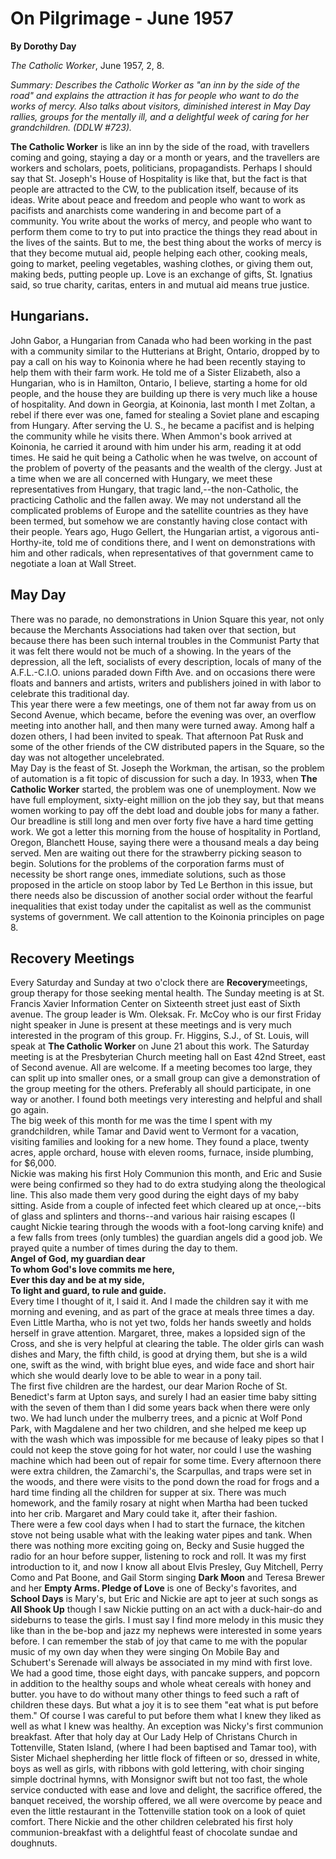 On Pilgrimage - June 1957
=========================

**By Dorothy Day**

*The Catholic Worker*, June 1957, 2, 8.

*Summary: Describes the Catholic Worker as "an inn by the side of the
road" and explains the attraction it has for people who want to do the
works of mercy. Also talks about visitors, diminished interest in May
Day rallies, groups for the mentally ill, and a delightful week of
caring for her grandchildren. (DDLW \#723).*

**The Catholic Worker** is like an inn by the side of the road, with
travellers coming and going, staying a day or a month or years, and the
travellers are workers and scholars, poets, politicians, propagandists.
Perhaps I should say that St. Joseph's House of Hospitality is like
that, but the fact is that people are attracted to the CW, to the
publication itself, because of its ideas. Write about peace and freedom
and people who want to work as pacifists and anarchists come wandering
in and become part of a community. You write about the works of mercy,
and people who want to perform them come to try to put into practice the
things they read about in the lives of the saints. But to me, the best
thing about the works of mercy is that they become mutual aid, people
helping each other, cooking meals, going to market, peeling vegetables,
washing clothes, or giving them out, making beds, putting people up.
Love is an exchange of gifts, St. Ignatius said, so true charity,
caritas, enters in and mutual aid means true justice.

Hungarians.
-----------

John Gabor, a Hungarian from Canada who had been working in the past
with a community similar to the Hutterians at Bright, Ontario, dropped
by to pay a call on his way to Koinonia where he had been recently
staying to help them with their farm work. He told me of a Sister
Elizabeth, also a Hungarian, who is in Hamilton, Ontario, I believe,
starting a home for old people, and the house they are building up there
is very much like a house of hospitality. And down in Georgia, at
Koinonia, last month I met Zoltan, a rebel if there ever was one, famed
for stealing a Soviet plane and escaping from Hungary. After serving the
U. S., he became a pacifist and is helping the community while he visits
there. When Ammon's book arrived at Koinonia, he carried it around with
him under his arm, reading it at odd times. He said he quit being a
Catholic when he was twelve, on account of the problem of poverty of the
peasants and the wealth of the clergy. Just at a time when we are all
concerned with Hungary, we meet these representatives from Hungary, that
tragic land,--the non-Catholic, the practicing Catholic and the fallen
away. We may not understand all the complicated problems of Europe and
the satellite countries as they have been termed, but somehow we are
constantly having close contact with their people. Years ago, Hugo
Gellert, the Hungarian artist, a vigorous anti-Horthy-ite, told me of
conditions there, and I went on demonstrations with him and other
radicals, when representatives of that government came to negotiate a
loan at Wall Street.

May Day
-------

There was no parade, no demonstrations in Union Square this year, not
only because the Merchants Associations had taken over that section, but
because there has been such internal troubles in the Communist Party
that it was felt there would not be much of a showing. In the years of
the depression, all the left, socialists of every description, locals of
many of the A.F.L.-C.I.O. unions paraded down Fifth Ave. and on
occasions there were floats and banners and artists, writers and
publishers joined in with labor to celebrate this traditional day.\
 This year there were a few meetings, one of them not far away from us
on Second Avenue, which became, before the evening was over, an overflow
meeting into another hall, and then many were turned away. Among half a
dozen others, I had been invited to speak. That afternoon Pat Rusk and
some of the other friends of the CW distributed papers in the Square, so
the day was not altogether uncelebrated.\
 May Day is the feast of St. Joseph the Workman, the artisan, so the
problem of automation is a fit topic of discussion for such a day. In
1933, when **The Catholic Worker** started, the problem was one of
unemployment. Now we have full employment, sixty-eight million on the
job they say, but that means women working to pay off the debt load and
double jobs for many a father. Our breadline is still long and men over
forty five have a hard time getting work. We got a letter this morning
from the house of hospitality in Portland, Oregon, Blanchett House,
saying there were a thousand meals a day being served. Men are waiting
out there for the strawberry picking season to begin. Solutions for the
problems of the corporation farms must of necessity be short range ones,
immediate solutions, such as those proposed in the article on stoop
labor by Ted Le Berthon in this issue, but there needs also be
discussion of another social order without the fearful inequalities that
exist today under the capitalist as well as the communist systems of
government. We call attention to the Koinonia principles on page 8.

Recovery Meetings
-----------------

Every Saturday and Sunday at two o'clock there are **Recovery**meetings,
group therapy for those seeking mental health. The Sunday meeting is at
St. Francis Xavier Information Center on Sixteenth street just east of
Sixth avenue. The group leader is Wm. Oleksak. Fr. McCoy who is our
first Friday night speaker in June is present at these meetings and is
very much interested in the program of this group. Fr. Higgins, S.J., of
St. Louis, will speak at **The Catholic Worker** on June 21 about this
work. The Saturday meeting is at the Presbyterian Church meeting hall on
East 42nd Street, east of Second avenue. All are welcome. If a meeting
becomes too large, they can split up into smaller ones, or a small group
can give a demonstration of the group meeting for the others. Preferably
all should participate, in one way or another. I found both meetings
very interesting and helpful and shall go again.\
 The big week of this month for me was the time I spent with my
grandchildren, while Tamar and David went to Vermont for a vacation,
visiting families and looking for a new home. They found a place, twenty
acres, apple orchard, house with eleven rooms, furnace, inside plumbing,
for \$6,000.\
 Nickie was making his first Holy Communion this month, and Eric and
Susie were being confirmed so they had to do extra studying along the
theological line. This also made them very good during the eight days of
my baby sitting. Aside from a couple of infected feet which cleared up
at once,--bits of glass and splinters and thorns--and various hair
raising escapes (I caught Nickie tearing through the woods with a
foot-long carving knife) and a few falls from trees (only tumbles) the
guardian angels did a good job. We prayed quite a number of times during
the day to them.\
 **Angel of God, my guardian dear\
 To whom God's love commits me here,\
 Ever this day and be at my side,\
 To light and guard, to rule and guide.**\
 Every time I thought of it, I said it. And I made the children say it
with me morning and evening, and as part of the grace at meals three
times a day. Even Little Martha, who is not yet two, folds her hands
sweetly and holds herself in grave attention. Margaret, three, makes a
lopsided sign of the Cross, and she is very helpful at clearing the
table. The older girls can wash dishes and Mary, the fifth child, is
good at drying them, but she is a wild one, swift as the wind, with
bright blue eyes, and wide face and short hair which she would dearly
love to be able to wear in a pony tail.\
 The first five children are the hardest, our dear Marion Roche of St.
Benedict's farm at Upton says, and surely I had an easier time baby
sitting with the seven of them than I did some years back when there
were only two. We had lunch under the mulberry trees, and a picnic at
Wolf Pond Park, with Magdalene and her two children, and she helped me
keep up with the wash which was impossible for me because of leaky pipes
so that I could not keep the stove going for hot water, nor could I use
the washing machine which had been out of repair for some time. Every
afternoon there were extra children, the Zamarchi's, the Scarpullas, and
traps were set in the woods, and there were visits to the pond down the
road for frogs and a hard time finding all the children for supper at
six. There was much homework, and the family rosary at night when Martha
had been tucked into her crib. Margaret and Mary could take it, after
their fashion.\
 There were a few cool days when I had to start the furnace, the kitchen
stove not being usable what with the leaking water pipes and tank. When
there was nothing more exciting going on, Becky and Susie hugged the
radio for an hour before supper, listening to rock and roll. It was my
first introduction to it, and now I know all about Elvis Presley, Guy
Mitchell, Perry Como and Pat Boone, and Gail Storm singing **Dark Moon**
and Teresa Brewer and her **Empty Arms. Pledge of Love** is one of
Becky's favorites, and **School Days** is Mary's, but Eric and Nickie
are apt to jeer at such songs as **All Shook Up** though I saw Nickie
putting on an act with a duck-hair-do and sideburns to tease the girls.
I must say I find more melody in this music they like than in the be-bop
and jazz my nephews were interested in some years before. I can remember
the stab of joy that came to me with the popular music of my own day
when they were singing On Mobile Bay and Schubert's Serenade will always
be associated in my mind with first love.\
 We had a good time, those eight days, with pancake suppers, and popcorn
in addition to the healthy soups and whole wheat cereals with honey and
butter. you have to do without many other things to feed such a raft of
children these days. But what a joy it is to see them "eat what is put
before them." Of course I was careful to put before them what I knew
they liked as well as what I knew was healthy. An exception was Nicky's
first communion breakfast. After that holy day at Our Lady Help of
Christans Church in Tottenville, Staten Island, (where I had been
baptised and Tamar too), with Sister Michael shepherding her little
flock of fifteen or so, dressed in white, boys as well as girls, with
ribbons with gold lettering, with choir singing simple doctrinal hymns,
with Monsignor swift but not too fast, the whole service conducted with
ease and love and delight, the sacrifice offered, the banquet received,
the worship offered, we all were overcome by peace and even the little
restaurant in the Tottenville station took on a look of quiet comfort.
There Nickie and the other children celebrated his first holy
communion-breakfast with a delightful feast of chocolate sundae and
doughnuts.

